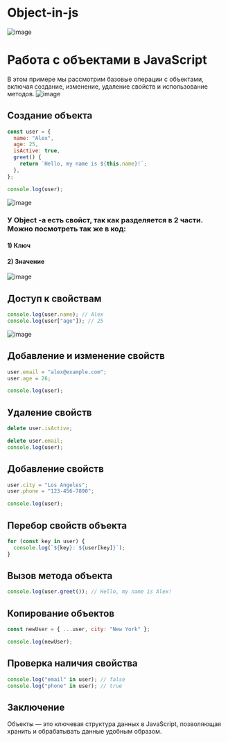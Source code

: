 # Object-in-js
![image](https://github.com/user-attachments/assets/98746a84-7233-4d19-87cb-851d0a914d31)

# Работа с объектами в JavaScript

В этом примере мы рассмотрим базовые операции с объектами, включая создание, изменение, удаление свойств и использование методов.
![image](https://github.com/user-attachments/assets/d804f19f-e059-4bf6-8978-456abf3fb5f7)

## Создание объекта

```javascript
const user = {
  name: "Alex",
  age: 25,
  isActive: true,
  greet() {
    return `Hello, my name is ${this.name}!`;
  },
};

console.log(user);
```
![image](https://github.com/user-attachments/assets/a9033897-dc61-48f1-b1af-1a20aeb36787)


### У Object -а есть свойст, так как разделяется в 2 части. Можно посмотреть так же в код:
#### 1) Ключ
#### 2) Значение

![image](https://github.com/user-attachments/assets/dab0d602-1452-4f2f-b1a6-2549f7d26a3c)


## Доступ к свойствам

```javascript
console.log(user.name); // Alex
console.log(user["age"]); // 25
```

![image](https://github.com/user-attachments/assets/e2094de8-de82-4bd8-9808-d27ecb02ecd0)

## Добавление и изменение свойств

```javascript
user.email = "alex@example.com";
user.age = 26;

console.log(user);
```

## Удаление свойств

```javascript
delete user.isActive;

delete user.email;
console.log(user);
```

## Добавление свойств

```javascript
user.city = "Los Angeles";
user.phone = "123-456-7890";

console.log(user);
```

## Перебор свойств объекта

```javascript
for (const key in user) {
  console.log(`${key}: ${user[key]}`);
}
```

## Вызов метода объекта

```javascript
console.log(user.greet()); // Hello, my name is Alex!
```

## Копирование объектов

```javascript
const newUser = { ...user, city: "New York" };

console.log(newUser);
```

## Проверка наличия свойства

```javascript
console.log("email" in user); // false
console.log("phone" in user); // true
```

## Заключение

Объекты — это ключевая структура данных в JavaScript, позволяющая хранить и обрабатывать данные удобным образом.
